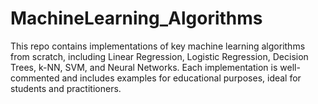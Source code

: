 # MachineLearning_Algorithms
This repo contains implementations of key machine learning algorithms from scratch, including Linear Regression, Logistic Regression, Decision Trees, k-NN, SVM, and Neural Networks. Each implementation is well-commented and includes examples for educational purposes, ideal for students and practitioners.
